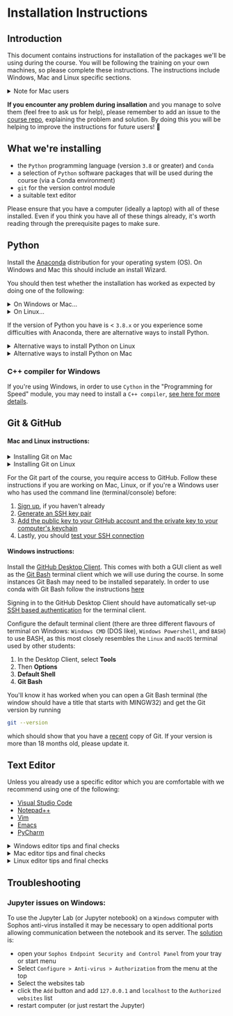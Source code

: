 # Installation Instructions

## Introduction

This document contains instructions for installation of the packages we'll be using during the course.
You will be following the training on your own machines, so please complete these instructions.
The instructions include Windows, Mac and Linux specific sections.

<details>
  <summary>Note for Mac users</summary><p></p>
  
  We do not recommend following this training on older versions of `macOS` without an app store: upgrade to at least `macOS 10.9 (Mavericks)`.
  
</details><p></p>

**If you encounter any problem during insallation** and you manage to solve them (feel free to ask us for help), please remember to add an issue to the [course repo](https://github.com/alan-turing-institute/rsd-engineeringcourse), explaining the problem and solution.
By doing this you will be helping to improve the instructions for future users! 🎉

## What we're installing

- the `Python` programming language (version `3.8` or greater) and `Conda`
- a selection of `Python` software packages that will be used during the course (via a Conda environment)
- `git` for the version control module
- a suitable text editor

Please ensure that you have a computer (ideally a laptop) with all of these installed. Even if you think you have all of these things already, it's worth reading through the prerequisite pages to make sure.

## Python

Install the [Anaconda](https://www.anaconda.com/distribution/) distribution for your operating system (OS). On Windows and Mac this should include an install Wizard.

You should then test whether the installation has worked as expected by doing one of the following:

<details>
  <summary>On Windows or Mac...</summary><p></p>
  Open a terminal (console) window and check whether the installation has worked. You will require version `3.8` or greater of Python and Anaconda should install the most recent one by default:

  ```bash
  python --version
  ```
  
  **Note:** If you're working in Windows and haven't used a terminal or console before it may be simpler to return to this step after completing the remainder of the installation instructions on this page
</details>

<details>
  <summary>On Linux...</summary><p></p>
  Open a terminal window, go to the place where the file was downloaded and type:

  ```bash
  bash Anaconda3-
  ```

  and then press `Tab`.
  The name of the file you just downloaded should appear.

  Follow the text prompts ensuring that you:

  - agree to the licence
  - prepend `Anaconda` to your `PATH` (this makes the `Anaconda` distribution the default `Python`)

  You can test the installation by opening a new terminal and checking that:

  ```bash
  which python
  ```

  shows a path where you installed `Anaconda`.
</details><p></p>

If the version of Python you have is < `3.8.x` or you experience some difficulties with Anaconda, there are alternative ways to install Python.

<details>
  <summary>Alternative ways to install Python on Linux</summary><p></p>
    
  Python can be installed on Linux via package manager or Enthought Canopy.

  `Linux` users should be able to use their package manager to install all of this software (if you're using `Linux`, we assume you won't have any trouble with these requirements).

  However note that if you are running an older `Linux` distribution you may get older versions with different look and features.
  A recent `Linux` distribution is recommended.

  Recent versions of `Ubuntu` come with mostly up to date versions of all needed packages.
  The version of `IPython` might be slightly out of date.
  Advanced users may wish to upgrade this using `pip` or a manual install.
  On `Ubuntu` you should ensure that the following packages are installed using `apt-get`.

  - `python3-numpy`
  - `python3-scipy`
  - `python3-pytest`
  - `python3-matplotlib`
  - `python3-pip`
  - `jupyter`
  - `ipython3`
  - `ipython3-notebook`

  Older distributions may have outdated versions of specific packages.
  Other `Linux` distributions most likely also contain the needed `Python` packages but again they may also be outdated.

  Alternatively you may install a complete independent scientific python distribution.
  One of these is `Enthought Canopy`.

  The `Enthought Canopy` Python distribution exists in two different versions.
  A basic free version with a limited number of packages (`Canopy Express`) and a non free full version.
  The full version can be obtained free of charge for academic use.

  You may then use your Enthought user account to sign into the installed `Canopy` application and activate the full academic version.
  `Canopy` comes with a package manager from where it is possible to install and update a large number of python packages.
  The packages installed by default should cover our needs.
    
</details>

<details>
  <summary>Alternative ways to install Python on Mac</summary><p></p>

  [Homebrew](https://brew.sh) is a package manager for `macOS` which enables the installation of a lot of software useful for scientific computing.
  It is required for some of the installations below.
  `Homebrew` requires the `Xcode` tools above.

  Install `homebrew` via typing this at a terminal:

  ```bash
  /bin/bash -c "$(curl -fsSL https://raw.githubusercontent.com/Homebrew/install/HEAD/install.sh)"
  ```

  and then type.

  ```bash
  brew doctor
  ```

  And read the output to verify that everything is working as expected.
  If you are already running `MacPorts` or another package manager for `macOS` we don't recommend installing `homebrew` as well.

  Install Python:

  ```bash
  brew install python3
  ```

  In order to ensure that this version of `Python` is selected over the `macOS` default version you should execute the following command:

  ```bash
  echo export PATH='/usr/local/bin:$PATH' >> ~/.bash_profile
  ```

  and reopen the terminal. Verify that this is correctly installed by executing

  ```bash
  python --version
  ```

  Which should print:

  ```bash
  Python 3.x.x
  ```

  (where x.x is replaced by a version number higher than `3.8.0`)

  This will result in an installation of `python3` and `pip3` which you can use to have access to the latest `Python` features which will be taught in this course.

  Then install additional `Python` packages by executing the following.

  `brew install [package-name]`

  - `pkg-config`
  - `freetype`
  - `gcc`

  Python packages can be installed via `pip`. Install each of the following by running `pip install` in the terminal like so (if pip is unavailable, follow the "Python from Homebrew" section below)

  `pip install [package-name]`

  - `numpy`
  - `scipy`
  - `matplotlib`
  - `jupyter`
  - `ipython[all]`

  The following packages should be installed automatically as dependencies, but we recommend installing them manually just in case.

  - `tornado`
  - `jinja2`
  - `pyzmq`
  - `pytest`

</details>

### C++ compiler for Windows

If you're using Windows, in order to use `Cython` in the "Programming for Speed" module, you may need to install a `C++ compiler`, [see here for more details](https://github.com/cython/cython/wiki/CythonExtensionsOnWindows).

## Git & GitHub

#### Mac and Linux instructions:

<details>

  <summary>Installing Git on Mac</summary><p></p>

  Install the `XCode` command-line-tools by opening a terminal and run the following.

  ```bash
  xcode-select --install
  ```

  And follow the on screen instructions.

  You may also install `Xcode` from the app store if you wish, but it is not needed.

  The `XCode` command line tools come with `Git` so no need to do anything more, as long as you can run the following in your terminal:

  ```bash
  git --version
  ```

</details>

<details>

  <summary>Installing Git on Linux</summary><p></p>

  If `git` is not already available on your machine you can try to install it via your distribution package manager (e.g. `apt-get` or `yum`), for example:

  ```bash
  sudo apt-get install git
  ```

  You'll know it has worked when you can get the Git version by running

  ```
  git --version
  ```

  which should show that you have a [recent](https://en.wikipedia.org/wiki/Git#Releases) copy of Git. If your version is more than 18 months old, please update it.

  You will need to set at least your email address and name, for which you can follow the **Your Identity** section of [First Time Git Setup](https://git-scm.com/book/en/v2/Getting-Started-First-Time-Git-Setup).

  You can check that they have been set correctly by running `git config user.name` and `git config user.email`.

</details><p></p>

For the Git part of the course, you require access to GitHub. Follow these instructions if you are working on Mac, Linux, or if you're a Windows user who has used the command line (terminal/console) before:

1. [Sign up](https://github.com/join), if you haven't already
2. [Generate an SSH key pair](https://docs.github.com/en/authentication/connecting-to-github-with-ssh/generating-a-new-ssh-key-and-adding-it-to-the-ssh-agent)
3. [Add the public key to your GitHub account and the private key to your computer's keychain](https://docs.github.com/en/authentication/connecting-to-github-with-ssh/adding-a-new-ssh-key-to-your-github-account)
4. Lastly, you should [test your SSH connection](https://docs.github.com/en/authentication/connecting-to-github-with-ssh/testing-your-ssh-connection)

#### Windows instructions:

Install the [GitHub Desktop Client](http://windows.github.com/).
This comes with both a GUI client as well as the [Git Bash](https://gitforwindows.org/) terminal client which we will use during the course. In some instances Git Bash may need to be installed separately. In order to use conda with Git Bash follow the instructions [here](https://discuss.codecademy.com/t/setting-up-conda-in-git-bash/534473)

Signing in to the GitHub Desktop Client should have automatically set-up [SSH based authentication](https://help.github.com/articles/generating-ssh-keys#platform-windows) for the terminal client.

Configure the default terminal client (there are three different flavours of terminal on Windows: `Windows CMD` (DOS like), `Windows Powershell`, and `BASH`) to use BASH, as this most closely resembles the `Linux` and `macOS` terminal used by other students:

  1. In the Desktop Client, select **Tools**
  2. Then **Options**
  3. **Default Shell**
  4. **Git Bash** 

You'll know it has worked when you can open a Git Bash terminal (the window should have a title that starts with MINGW32) and get the Git version by running

```bash
git --version
```

which should show that you have a [recent](https://en.wikipedia.org/wiki/Git#Releases) copy of Git. If your version is more than 18 months old, please update it.


## Text Editor

Unless you already use a specific editor which you are comfortable with we recommend using one of the following:

- [Visual Studio Code](https://code.visualstudio.com/)
- [Notepad++](https://notepad-plus-plus.org/downloads/)
- [Vim](https://www.vim.org/)
- [Emacs](https://www.gnu.org/software/emacs/)
- [PyCharm](https://www.jetbrains.com/pycharm/)

<details>

  <summary>Windows editor tips and final checks</summary><p></p>
  
  Using any of these to edit text files including code should be straight forward.
  `Visual Studio Code` has integrations with [Git Bash](https://code.visualstudio.com/docs/editor/integrated-terminal) and the [Python prompt](https://code.visualstudio.com/docs/python/python-tutorial) that you may want to configure.

  Check this works by opening the Github shell.
  Once you have a terminal open, type

  ```bash
  which code
  ```

  which should produce readout similar to `/c/Program Files (x86)/Code/Code.exe`

  Also verify that typing:

  ```bash
  code
  ```

  opens the editor and then close it again.

  Also test that

  ```bash
  which git
  ```

  produces some output like `/bin/git`.
  The `which` command is used to figure out where a given program is located on disk.

  Now we need to update the default editor used by `Git`.

  ```bash
  git config --global core.editor "code --wait"
  ```

  Note that it is not obvious how to copy and paste text in a `Windows` terminal including `Git Bash`.
  Copy and paste can be found by right clicking on the top bar of the window and selecting the commands from the drop down menu (in a sub menu). Alternatively the keyboard shortcuts are ctrl+insert for copy and shift+insert for paste. 

  Confirm that the `Python` installation has worked by typing:

  ```bash
  python -V
  ```

  Which should result in details of your installed `Python` version.
  This should print the installed version of the `Python` and `Git` confirming that both are installed at working correctly.
  You should now have a working version of `Git`, `Python`, and your chosen editor, all accessible from your shell.
  
</details>

<details>

  <summary>Mac editor tips and final checks</summary><p></p>
  
  Mac editor tips and final checks

  The default text editor on `macOS` _textedit_ should be sufficient for our use. To setup `git` to use _textedit_ executing the following in a terminal should do.

  ```bash
  git config --global core.editor /Applications/TextEdit.app/Contents/MacOS/TextEdit
  ```

  For VS Code:

  ```bash
  git config --global core.editor "code --wait"
  ```

  The default terminal on `macOS` should also be sufficient.
  If you want a more advanced terminal [iTerm2](http://www.iterm2.com/) is an alternative.
  
</details>

<details>

  <summary>Linux editor tips and final checks</summary><p></p>
  
  Linux editor tips and final checks

  Regardless of which editor you have chosen you should configure `git` to use it.
  Executing something like this in a terminal should work:

  ```bash
  git config --global core.editor NameofYourEditorHere
  ```

  The default shell is usually `bash` but if not you can get to `bash` by opening a terminal and typing `bash`.
  
</details>

## Troubleshooting

### Jupyter issues on Windows:

To use the Jupyter Lab (or Jupyter notebook) on a `Windows` computer with Sophos anti-virus installed it may be necessary to open additional ports allowing communication between the notebook and its server.
The [solution](http://stackoverflow.com/questions/13036197/ipython-notebook-getting-output) is:

- open your `Sophos Endpoint Security and Control Panel` from your tray or start menu
- Select `Configure > Anti-virus > Authorization` from the menu at the top
- Select the websites tab
- click the `Add` button and add `127.0.0.1` and `localhost` to the `Authorized websites` list
- restart computer (or just restart the Jupyter)